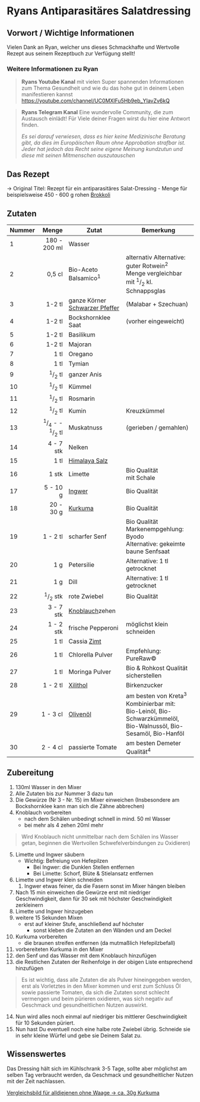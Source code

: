 # Ryans Antiparasitäres Salatdressing

## Vorwort / Wichtige Informationen
Vielen Dank an Ryan, welcher uns dieses Schmackhafte und Wertvolle Rezept aus seinem Rezeptbuch zur Verfügung stellt!
### Weitere Informationen zu Ryan
> **Ryans Youtube Kanal** 
> mit vielen Super spannenden Informationen zum Thema Gesundheit und wie du das hohe gut in deinem Leben manifestieren kannst
> <https://youtube.com/channel/UC0MXlFu5Hb9eb_YIavZv6kQ>

> **Ryans Telegram Kanal**
> Eine wundervolle Community, die zum Austausch einlädt!
> Für Viele deiner Fragen wirst du hier eine Antwort finden.
>
>_Es sei darauf verwiesen, dass es hier keine Medizinische Beratung gibt, da dies im Europäischen Raum ohne Approbation strafbar ist. Jeder hat jedoch das Recht seine eigene Meinung kundzutun und diese mit seinen Mitmenschen auszutauschen_

## Das Rezept
-> Original Titel: Rezept für ein antiparasitäres Salat-Dressing - Menge für beispielsweise 450 - 600 g rohen [Brokkoli](../Stoffe/Rohstoffe/Brokkoli.md)

## Zutaten
| Nummer |                                                       Menge | Zutat                                                                        | Bemerkung                                                                                                                     |
| ------ | -----------------------------------------------------------:| ---------------------------------------------------------------------------- | ----------------------------------------------------------------------------------------------------------------------------- |
| 1      |                                               180 - 200  ml | Wasser                                                                       |                                                                                                                               |
| 2      |                                                     0,5  cl | Bio-Aceto Balsamico<sup>1</sup>                                              | alternativ Alternative: guter Rotwein<sup>2</sup> </br> Menge vergleichbar mit <sup>1</sup>/<sub>2</sub> kl. Schnappsglas     |
| 3      |                                                     1-2  tl | ganze Körner [Schwarzer Pfeffer](../Stoffe/Rohstoffe/Schwarzer%20Pfeffer.md) | (Malabar + Szechuan)                                                                                                          |
| 4      |                                                     1-2  tl | Bockshornklee Saat                                                           | (vorher eingeweicht)                                                                                                          |
| 5      |                                                     1-2  tl | Basilikum                                                                    |                                                                                                                               |
| 6      |                                                     1-2  tl | Majoran                                                                      |                                                                                                                               |
| 7      |                                                       1  tl | Oregano                                                                      |                                                                                                                               |
| 8      |                                                       1  tl | Tymian                                                                       |                                                                                                                               |
| 9      |                               <sup>1</sup>/<sub>2</sub>  tl | ganzer Anis                                                                  |                                                                                                                               |
| 10     |                               <sup>1</sup>/<sub>2</sub>  tl | Kümmel                                                                       |                                                                                                                               |
| 11     |                               <sup>1</sup>/<sub>2</sub>  tl | Rosmarin                                                                     |                                                                                                                               |
| 12     |                               <sup>1</sup>/<sub>2</sub>  tl | Kumin                                                                        | Kreuzkümmel                                                                                                                   |
| 13     | <sup>1</sup>/<sub>4</sub> - - <sup>1</sup>/<sub>2</sub>  tl | Muskatnuss                                                                   | (gerieben / gemahlen)                                                                                                         |
| 14     |                                                  4 - 7  stk | Nelken                                                                       |                                                                                                                               |
| 15     |                                                       1  tl | [Himalaya Salz](../Stoffe/Rohstoffe/Salze/Himalaya%20Salz.md)                |                                                                                                                               |
| 16     |                                                      1  stk | Limette                                                                      | Bio Qualität</br>mit Schale                                                                                                   |
| 17     |                                                   5 - 10  g | [Ingwer](../Stoffe/Rohstoffe/Ingwer.md)                                      | Bio Qualität                                                                                                                  |
| 18     |                                                  20 - 30  g | [Kurkuma](../Stoffe/Rohstoffe/Kurkuma.md)                                    | Bio Qualität                                                                                                                  |
| 19     |                                                   1 - 2  tl | scharfer Senf                                                                | Bio Qualität</br>Markenempgehlung: Byodo</br>Alternative: gekeimte baune Senfsaat                                             |
| 20     |                                                        1  g | Petersilie                                                                   | Alternative: 1 tl getrocknet                                                                                                  |
| 21     |                                                        1  g | Dill                                                                         | Alternative: 1 tl getrocknet                                                                                                  |
| 22     |                              <sup>1</sup>/<sub>2</sub>  stk | rote Zwiebel                                                                 | Bio Qualität                                                                                                                  |
| 23     |                                                  3 - 7  stk | [Knoblauch](../Stoffe/Rohstoffe/Knoblauch.md)zehen                           |                                                                                                                               |
| 24     |                                                  1 - 2  stk | frische Pepperoni                                                            | möglichst klein schneiden                                                                                                     |
| 25     |                                                       1  tl | Cassia [Zimt](../Stoffe/Rohstoffe/Zimt.md)                                   |                                                                                                                               |
| 26     |                                                       1  tl | Chlorella Pulver                                                             | Empfehlung: PureRaw©                                                                                                          |
| 27     |                                                       1  tl | Moringa Pulver                                                               | Bio & Rohkost Qualität sicherstellen                                                                                          |
| 28     |                                                   1 - 2  tl | [Xilithol](../Stoffe/Rohstoffe/Xilithol.md)                                  | Birkenzucker                                                                                                                  |
| 29     |                                                   1 - 3  cl | [Olivenöl](../Stoffe/Rohstoffe/Olivenöl.md)                                  | am besten von Kreta<sup>3</sup> </br> Kombinierbar mit:</br> Bio-Leinöl, Bio-Schwarzkümmelöl,</br>Bio-Walnussöl, Bio-Sesamöl, Bio-Hanföl |
| 30     |                                                   2 - 4  cl | passierte Tomate                                                             | am besten Demeter Qualität<sup>4</sup>                                                                                        |



## Zubereitung
1. 130ml Wasser in den Mixer
2. Alle Zutaten bis zur Nummer 3 dazu tun
3. Die Gewürze (Nr 3 - Nr. 15) im Mixer einweichen (Insbesondere am Bockshornklee kann man sich die Zähne abbrechen)
4. Knoblauch vorbereiten 
	- nach dem Schälen unbedingt schnell in mind. 50 ml Wasser
	- bei mehr als 4 zehen 20ml mehr

>Wird Knoblauch nicht unmittelbar nach dem Schälen ins Wasser getan, beginnen die Wertvollen Schwefelverbindungen zu Oxidieren)

5. Limette und Ingwer säubern
	- Wichtig: Befreiung von Hefepilzen
		- Bei Ingwer: die Dunklen Stellen entfernen
		- Bei Limette: Schorf, Blüte & Stielansatz entfernen
6. Limette und Ingwer klein schneiden 
	1. Ingwer etwas feiner, da die Fasern sonst im Mixer hängen bleiben
7. Nach 15 min einweichen die Gewürze erst mit niedriger Geschwindigkeit, dann für 30 sek mit höchster Geschwindigkeit zerkleinern
8. Limette und Ingwer hinzugeben
9. weitere 15 Sekunden Mixen
	- erst auf kleiner Stufe, anschließend auf höchster
		- sonst kleben die Zutaten an den Wänden und am Deckel 
10. Kurkuma vorbereiten
	- die braunen streifen entfernen (da mutmaßlich Hefepilzbefall)
11. vorbereiteten Kurkuma in den Mixer
12. den Senf und das Wasser mit dem Knoblauch hinzufügen
13. die Restlichen Zutaten der Reihenfolge in der obigen Liste entsprechend hinzufügen
	
> Es ist wichtig, dass alle Zutaten die als Pulver hineingegeben werden, erst als Vorletztes in den Mixer kommen und erst zum Schluss Öl sowie passierte Tomaten, da sich die Zutaten sonst schlecht vermengen und beim pürieren oxidieren, was sich negativ auf Geschmack und gesundheitlichen Nutzen auswirkt. 

14. Nun wird alles noch einmal auf niedriger bis mittlerer Geschwindigkeit für 10 Sekunden püriert.
15. Nun hast Du eventuell noch eine halbe rote  Zwiebel übrig. Schneide sie in sehr kleine  Würfel und gebe sie Deinem Salat zu. 

 
 ## Wissenswertes
Das Dressing hält sich im Kühlschrank 3-5 Tage, sollte aber möglichst am selben Tag verbraucht werden, da Geschmack und gesundheitlicher Nutzen mit der Zeit nachlassen.

[Vergleichsbild für alldiejenen ohne Waage -> ca. 30g Kurkuma](__Attachments/Pasted%20image%2020220223150506.png)
